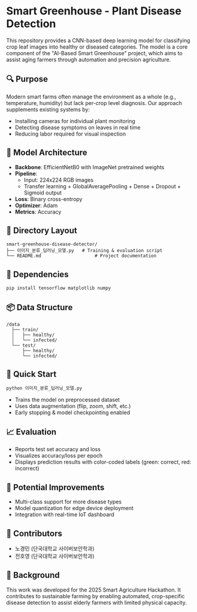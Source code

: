 # Smart Greenhouse - Plant Disease Detection

This repository provides a CNN-based deep learning model for classifying crop leaf images into healthy or diseased categories. The model is a core component of the "AI-Based Smart Greenhouse" project, which aims to assist aging farmers through automation and precision agriculture.

## 🔍 Purpose

Modern smart farms often manage the environment as a whole (e.g., temperature, humidity) but lack per-crop level diagnosis. Our approach supplements existing systems by:
- Installing cameras for individual plant monitoring
- Detecting disease symptoms on leaves in real time
- Reducing labor required for visual inspection

## 🧠 Model Architecture

- **Backbone**: EfficientNetB0 with ImageNet pretrained weights
- **Pipeline**:
  - Input: 224x224 RGB images
  - Transfer learning + GlobalAveragePooling + Dense + Dropout + Sigmoid output
- **Loss**: Binary cross-entropy
- **Optimizer**: Adam
- **Metrics**: Accuracy

## 📁 Directory Layout

```
smart-greenhouse-disease-detector/
├── 이미지_분류_딥러닝_모델.py   # Training & evaluation script
└── README.md                    # Project documentation
```

## 🧪 Dependencies

```bash
pip install tensorflow matplotlib numpy
```

## 📦 Data Structure

```
/data
  ├── train/
  │   ├── healthy/
  │   └── infected/
  └── test/
      ├── healthy/
      └── infected/
```

## 🚀 Quick Start

```bash
python 이미지_분류_딥러닝_모델.py
```

- Trains the model on preprocessed dataset
- Uses data augmentation (flip, zoom, shift, etc.)
- Early stopping & model checkpointing enabled

## 📈 Evaluation

- Reports test set accuracy and loss
- Visualizes accuracy/loss per epoch
- Displays prediction results with color-coded labels (green: correct, red: incorrect)

## 🔧 Potential Improvements

- Multi-class support for more disease types
- Model quantization for edge device deployment
- Integration with real-time IoT dashboard

## 👥 Contributors

- 노경민 (단국대학교 사이버보안학과)
- 전호영 (단국대학교 사이버보안학과)

## 🏅 Background

This work was developed for the 2025 Smart Agriculture Hackathon. It contributes to sustainable farming by enabling automated, crop-specific disease detection to assist elderly farmers with limited physical capacity.
